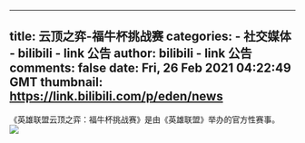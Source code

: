 
---
title: 云顶之弈-福牛杯挑战赛
categories: 
    - 社交媒体
    - bilibili - link 公告
author: bilibili - link 公告
comments: false
date: Fri, 26 Feb 2021 04:22:49 GMT
thumbnail: https://link.bilibili.com/p/eden/news
---

<div>   
《英雄联盟云顶之弈：福牛杯挑战赛》是由《英雄联盟》举办的官方性赛事。<br><img src="https://link.bilibili.com/p/eden/news" referrerpolicy="no-referrer">  
</div>
            